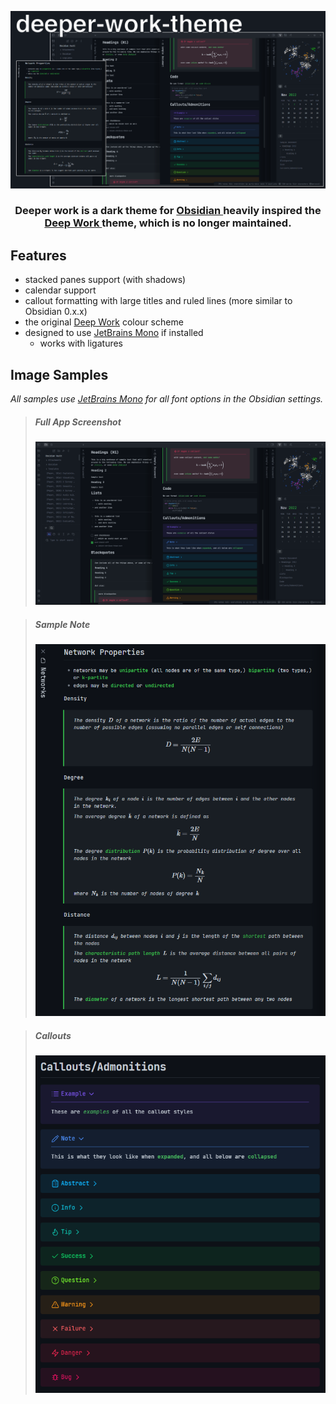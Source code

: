 ![Thumbnail](thumbnail.png)

<center> <h3> Deeper work is a dark theme for <a href="https://obsidian.md"> Obsidian </a> heavily inspired the <a href="https://github.com/nikbrunner/obsidian-deep-work-theme"> Deep Work </a> theme, which is no longer maintained. </h3> </center>

## Features

- stacked panes support (with shadows)
- calendar support
- callout formatting with large titles and ruled lines (more similar to Obsidian 0.x.x)
- the original [Deep Work](https://github.com/nikbrunner/obsidian-deep-work-theme) colour scheme
- designed to use [JetBrains Mono](https://www.jetbrains.com/lp/mono/) if installed
  - works with ligatures

## Image Samples

_All samples use [JetBrains Mono](https://www.jetbrains.com/lp/mono/) for all font options in the Obsidian settings._

> ##### Full App Screenshot
>
> ![an image of the theme, containing stacked panes, admonitions, math, and sidebar views](deeper-work.png)

> ##### Sample Note
>
> ![an image of the theme, containing stacked panes, admonitions, math, and sidebar views](sample-note.png)

> ##### Callouts
>
> ![an image of the theme, containing stacked panes, admonitions, math, and sidebar views](callouts.png)
